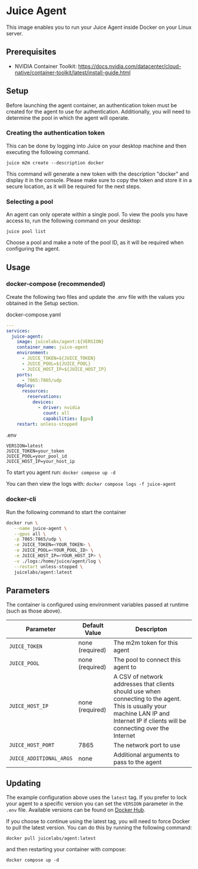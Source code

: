 # Juice Agent

This image enables you to run your Juice Agent inside Docker on your Linux server.

## Prerequisites
 * NVIDIA Container Toolkit: https://docs.nvidia.com/datacenter/cloud-native/container-toolkit/latest/install-guide.html

## Setup

Before launching the agent container, an authentication token must be created for the agent to use for authentication. Additionally, you will need to determine the pool in which the agent will operate.

### Creating the authentication token
This can be done by logging into Juice on your desktop machine and then executing the following command.
```
juice m2m create --description docker
```

This command will generate a new token with the description "docker" and display it in the console. Please make sure to copy the token and store it in a secure location, as it will be required for the next steps.

### Selecting a pool
An agent can only operate within a single pool. To view the pools you have access to, run the following command on your desktop:
```
juice pool list
```

Choose a pool and make a note of the pool ID, as it will be required when configuring the agent.

## Usage

### docker-compose (recommended)

Create the following two files and update the .env file with the values you obtained in the Setup section.

docker-compose.yaml
```yaml
---
services:
  juice-agent:
    image: juicelabs/agent:${VERSION}
    container_name: juice-agent
    environment:
      - JUICE_TOKEN=${JUICE_TOKEN}
      - JUICE_POOL=${JUICE_POOL}
      - JUICE_HOST_IP=${JUICE_HOST_IP}
    ports:
      - 7865:7865/udp
    deploy:
      resources:
        reservations:
          devices:
            - driver: nvidia
              count: all
              capabilities: [gpu]
    restart: unless-stopped
```

.env
```
VERSION=latest
JUICE_TOKEN=your_token
JUICE_POOL=your_pool_id
JUICE_HOST_IP=your_host_ip
```

To start you agent run:
`docker compose up -d`

You can then view the logs with:
`docker compose logs -f juice-agent`

### docker-cli

Run the following command to start the container
```bash
docker run \
   --name juice-agent \
   --gpus all \
   -p 7865:7865/udp \
   -e JUICE_TOKEN=<YOUR_TOKEN> \
   -e JUICE_POOL=<YOUR_POOL_ID> \
   -e JUICE_HOST_IP=<YOUR_HOST_IP> \
   -v ./logs:/home/juice/agent/log \
   --restart unless-stopped \
   juicelabs/agent:latest
```

## Parameters

The container is configured using environment variables passed at runtime (such as those above). 

| Parameter | Default Value | Descripton |
| --- | --- | --- |
| `JUICE_TOKEN` | none (required) |The m2m token for this agent |
| `JUICE_POOL` | none (required) | The pool to connect this agent to |
| `JUICE_HOST_IP` | none (required) | A CSV of network addresses that clients should use when connecting to the agent. This is usually your machine LAN IP and Internet IP if clients will be connecting over the Internet |
| `JUICE_HOST_PORT` | 7865 | The network port to use |
| `JUICE_ADDITIONAL_ARGS` | none | Additional arguments to pass to the agent |


## Updating

The example configuration above uses the `latest` tag. If you prefer to lock your agent to a specific version you can set the `VERSION` parameter in the `.env` file. Available versions can be found on [Docker Hub](https://hub.docker.com/r/juicelabs/agent/tags).

If you choose to continue using the latest tag, you will need to force Docker to pull the latest version. You can do this by running the following command:

`docker pull juicelabs/agent:latest`

and then restarting your container with compose:

`docker compose up -d`
